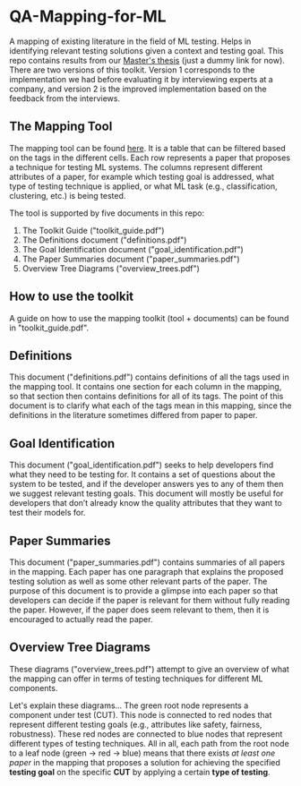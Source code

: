# QA-Mapping-for-ML
A mapping of existing literature in the field of ML testing. Helps in identifying relevant testing solutions given a context and testing goal. This repo contains results from our [Master's thesis][thesis] (just a dummy link for now). There are two versions of this toolkit. Version 1 corresponds to the implementation we had before evaluating it by interviewing experts at a company, and version 2 is the improved implementation based on the feedback from the interviews.

## The Mapping Tool
The mapping tool can be found [here][mapping]. It is a table that can be filtered based on the tags in the different cells. Each row represents a paper that proposes a technique for testing ML systems. The columns represent different attributes of a paper, for example which testing goal is addressed, what type of testing technique is applied, or what ML task (e.g., classification, clustering, etc.) is being tested.

The tool is supported by five documents in this repo:
1. The Toolkit Guide ("toolkit_guide.pdf")
2. The Definitions document ("definitions.pdf")
3. The Goal Identification document ("goal_identification.pdf")
4. The Paper Summaries document ("paper_summaries.pdf")
5. Overview Tree Diagrams ("overview_trees.pdf")

## How to use the toolkit
A guide on how to use the mapping toolkit (tool + documents) can be found in "toolkit_guide.pdf".

## Definitions
This document ("definitions.pdf") contains definitions of all the tags used in the mapping tool. It contains one section for each column in the mapping, so that section then contains definitions for all of its tags. The point of this document is to clarify what each of the tags mean in this mapping, since the definitions in the literature sometimes differed from paper to paper.

## Goal Identification
This document ("goal_identification.pdf") seeks to help developers find what they need to be testing for. It contains a set of questions about the system to be tested, and if the developer answers yes to any of them then we suggest relevant testing goals. This document will mostly be useful for developers that don’t already know the quality attributes that they want to test their models for.

## Paper Summaries
This document ("paper_summaries.pdf") contains summaries of all papers in the mapping. Each paper has one paragraph that explains the proposed testing solution as well as some other relevant parts of the paper. The purpose of this document is to provide a glimpse into each paper so that developers can decide if the paper is relevant for them without fully reading the paper. However, if the paper does seem relevant to them, then it is encouraged to actually read the paper.

## Overview Tree Diagrams
These diagrams ("overview_trees.pdf") attempt to give an overview of what the mapping can offer in terms of testing techniques for different ML components.

Let's explain these diagrams... The green root node represents a component under test (CUT). This node is connected to red nodes that represent different testing goals (e.g., attributes like safety, fairness, robustness). These red nodes are connected to blue nodes that represent different types of testing techniques. All in all, each path from the root node to a leaf node (green -> red -> blue) means that there exists *at least one paper* in the mapping that proposes a solution for achieving the specified **testing goal** on the specific **CUT**  by applying a certain **type of testing**.

[mapping]: https://lists.live.com/:l:/g/personal/7caca96344176fc6/FH7iTutBDSFOqKiNJbDKkPsBQ3SePdQ-KFtO2iOIE9Aj0w?e=LMl7K4
[thesis]: http://www.link_to_msc_thesis.com
